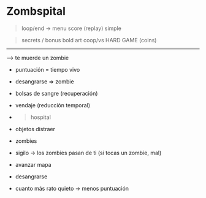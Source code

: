 # Zombspital

> loop/end -> menu
> score (replay)
> simple

> secrets / bonus
> bold art
> coop/vs
> HARD GAME (coins)

---

--> te muerde un zombie
- puntuación = tiempo vivo
- desangrarse => zombie
- bolsas de sangre (recuperación)
- vendaje (reducción temporal)
- > hospital
- objetos distraer
- zombies
- sigilo -> los zombies pasan de ti (si tocas un zombie, mal)

- avanzar mapa
- desangrarse
- cuanto más rato quieto -> menos puntuación
